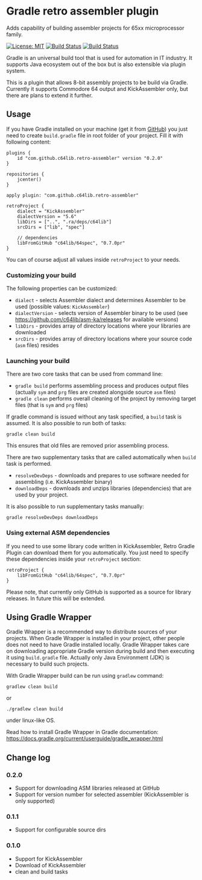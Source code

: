 # Gradle retro assembler plugin

Adds capability of building assembler projects for 65xx microprocessor family.

[![License: MIT](https://img.shields.io/badge/License-MIT-yellow.svg)](https://opensource.org/licenses/MIT) [![Build Status](https://travis-ci.org/c64lib/gradle-retro-assembler-plugin.svg?branch=master)](https://travis-ci.org/c64lib/gradle-retro-assembler-plugin) [![Build Status](https://travis-ci.org/c64lib/gradle-retro-assembler-plugin.svg?branch=develop)](https://travis-ci.org/c64lib/gradle-retro-assembler-plugin)

Gradle is an universal build tool that is used for automation in IT industry. It supports Java
ecosystem out of the box but is also extensible via plugin system.

This is a plugin that allows 8-bit assembly projects to be build via Gradle. Currently it supports
Commodore 64 output and KickAssembler only, but there are plans to extend it further.

## Usage

If you have Gradle installed on your machine (get it from [GitHub](https://github.com/gradle/gradle/releases))
you just need to create `build.gradle` file in root folder of your project. Fill it with following content:

    plugins {
        id "com.github.c64lib.retro-assembler" version "0.2.0"
    }
    
    repositories {
        jcenter()
    }
    
    apply plugin: "com.github.c64lib.retro-assembler"
    
    retroProject {
        dialect = "KickAssembler"
        dialectVersion = "5.6"
        libDirs = ["..", ".ra/deps/c64lib"]
        srcDirs = ["lib", "spec"]
        
        // dependencies
        libFromGitHub "c64lib/64spec", "0.7.0pr"
    }

You can of course adjust all values inside `retroProject` to your needs.

### Customizing your build
The following properties can be customized:
* `dialect` - selects Assembler dialect and determines Assembler to be used (possible values: `KickAssembler`)
* `dialectVersion` - selects version of Assembler binary to be used (see https://github.com/c64lib/asm-ka/releases for available versions)
* `libDirs` - provides array of directory locations where your libraries are downloaded
* `srcDirs` - provides array of directory locations where your source code (`asm` files) resides

### Launching your build
There are two core tasks that can be used from command line:
* `gradle build` performs assembling process and produces output files (actually `sym` and `prg` files are created 
alongside source `asm` files)
* `gradle clean` performs overall cleaning of the project by removing target files (that is `sym` and `prg` files)

If gradle command is issued without any task specified, a `build` task is assumed. It is also possible to run both of
tasks:

    gradle clean build
    
This ensures that old files are removed prior assembling process.

There are two supplementary tasks that are called automatically when `build` task is performed.
* `resolveDevDeps` - downloads and prepares to use software needed for assembling (i.e. KickAssembler binary)
* `downloadDeps`  - downloads and unzips libraries (dependencies) that are used by your project.

It is also possible to run supplementary tasks manually:

    gradle resolveDevDeps downloadDeps

### Using external ASM dependencies
If you need to use some library code written in KickAssembler, Retro Gradle Plugin can download them 
for you automatically. You just need to specify these dependencies inside your `retroProject` section:

    retroProject {
        libFromGitHub "c64lib/64spec", "0.7.0pr"
    }

Please note, that currently only GitHub is supported as a source for library releases. In future this will
be extended.

## Using Gradle Wrapper
Gradle Wrapper is a recommended way to distribute sources of your projects. When Gradle Wrapper is
installed in your project, other people does not need to have Gradle installed locally. Gradle Wrapper takes
care on downloading appropriate Gradle version during build and then executing it using `build.gradle`
file. Actually only Java Environment (JDK) is necessary to build such projects.

With Gradle Wrapper build can be run using `gradlew` command:

    gradlew clean build
    
or

    ./gradlew clean build
    
under linux-like OS. 

Read how to install Gradle Wrapper in Gradle documentation: https://docs.gradle.org/current/userguide/gradle_wrapper.html

## Change log

### 0.2.0
* Support for downloading ASM libraries released at GitHub
* Support for version number for selected assembler (KickAssembler is only supported)

### 0.1.1
* Support for configurable source dirs

### 0.1.0
* Support for KickAssembler
* Download of KickAssembler
* clean and build tasks